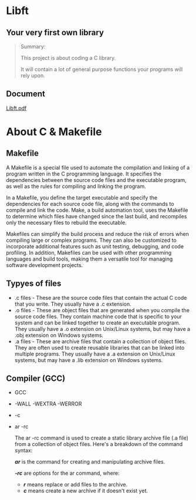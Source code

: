# Libft

## Your very first own library

> Summary:
>
> This project is about coding a C library.
> 
> It will contain a lot of general purpose functions your programs will rely upon.

## Document
[Libft.pdf](https://github.com/leandroballa/42AdelaideSchool/blob/main/Libft/Libft.pdf)

# About C & Makefile

## Makefile

A Makefile is a special file used to automate the compilation and linking of a program written in the C programming language. It specifies the dependencies between the source code files and the executable program, as well as the rules for compiling and linking the program.

In a Makefile, you define the target executable and specify the dependencies for each source code file, along with the commands to compile and link the code. Make, a build automation tool, uses the Makefile to determine which files have changed since the last build, and recompiles only the necessary files to rebuild the executable.

Makefiles can simplify the build process and reduce the risk of errors when compiling large or complex programs. They can also be customized to incorporate additional features such as unit testing, debugging, and code profiling. In addition, Makefiles can be used with other programming languages and build tools, making them a versatile tool for managing software development projects.
  
## Typyes of files
* .c files - These are the source code files that contain the actual C code that you write. They usually have a .c extension.
* .o files - These are object files that are generated when you compile the source code files. They contain machine code that is specific to your system and can be linked together to create an executable program. They usually have a .o extension on Unix/Linux systems, but may have a .obj extension on Windows systems.
* .a files - These are archive files that contain a collection of object files. They are often used to create reusable libraries that can be linked into multiple programs. They usually have a .a extension on Unix/Linux systems, but may have a .lib extension on Windows systems.

## Compiler (GCC)
* GCC
* -WALL -WEXTRA -WERROR
* -c
* ar -rc
  
  The ar -rc command is used to create a static library archive file (.a file) from a collection of object files. Here's a breakdown of the command syntax:

    *__ar__* is the command for creating and manipulating archive files.
  
    *__-rc__* are options for the ar command, where:
  
     * *__r__* means replace or add files to the archive.
     * *__c__* means create a new archive if it doesn't exist yet.

